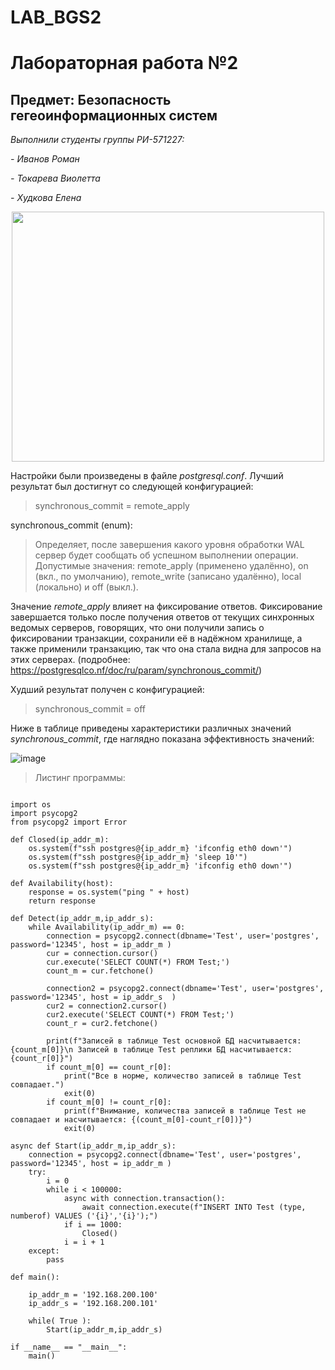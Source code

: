 # LAB_BGS2
# Лабораторная работа №2
## Предмет: Безопасность гегеоинформационных систем
 *Выполнили студенты группы РИ-571227:*
 
 *- Иванов Роман*
 
 *- Токарева Виолетта*
 
 *- Худкова Елена*
 
<div id="header" align="center">
  <img src="https://media.giphy.com/media/lQ7l3COBczbm8cC0WD/giphy.gif" width="500" height="400"/>
</div>

Настройки были произведены в файле *postgresql.conf*. Лучший результат был достигнут со следующей конфигурацией:

> synchronous_commit = remote_apply

synchronous_commit (enum):
> Определяет, после завершения какого уровня обработки WAL сервер будет сообщать об успешном выполнении операции. Допустимые значения: remote_apply (применено удалённо), on (вкл., по умолчанию), remote_write (записано удалённо), local (локально) и off (выкл.).

Значение *remote_apply* влияет на фиксирование ответов. Фиксирование завершается только после получения ответов от текущих синхронных ведомых серверов, говорящих, что они получили запись о фиксировании транзакции, сохранили её в надёжном хранилище, а также применили транзакцию, так что она стала видна для запросов на этих серверах. (подробнее: https://postgresqlco.nf/doc/ru/param/synchronous_commit/)

Худший результат получен с конфигурацией:

> synchronous_commit = off

Ниже в таблице приведены характеристики различных значений *synchronous_commit*, где наглядно показана эффективность значений:

![image](https://user-images.githubusercontent.com/87654857/172142834-603a05e8-97b4-4553-9018-7661b84f4aaa.png)


> Листинг программы:

```

import os
import psycopg2
from psycopg2 import Error

def Closed(ip_addr_m):
    os.system(f"ssh postgres@{ip_addr_m} 'ifconfig eth0 down'")
    os.system(f"ssh postgres@{ip_addr_m} 'sleep 10'")
    os.system(f"ssh postgres@{ip_addr_m} 'ifconfig eth0 down'") 

def Availability(host):
    response = os.system("ping " + host)
    return response

def Detect(ip_addr_m,ip_addr_s):
    while Availability(ip_addr_m) == 0:
        connection = psycopg2.connect(dbname='Test', user='postgres', password='12345', host = ip_addr_m )
        cur = connection.cursor()
        cur.execute('SELECT COUNT(*) FROM Test;')
        count_m = cur.fetchone()

        connection2 = psycopg2.connect(dbname='Test', user='postgres', password='12345', host = ip_addr_s  )
        cur2 = connection2.cursor()
        cur2.execute('SELECT COUNT(*) FROM Test;')
        count_r = cur2.fetchone()

        print(f"Записей в таблице Test основной БД насчитывается: {count_m[0]}\n Записей в таблице Test реплики БД насчитывается: {count_r[0]}")
        if count_m[0] == count_r[0]:
            print("Все в норме, количество записей в таблице Test совпадает.")
            exit(0)
        if count_m[0] != count_r[0]:
            print(f"Внимание, количества записей в таблице Test не совпадает и насчитывается: {(count_m[0]-count_r[0])}")
            exit(0)

async def Start(ip_addr_m,ip_addr_s):
    connection = psycopg2.connect(dbname='Test', user='postgres', password='12345', host = ip_addr_m )
    try:
        i = 0
        while i < 100000:
            async with connection.transaction():
                await connection.execute(f"INSERT INTO Test (type, numberof) VALUES ('{i}','{i}');")
            if i == 1000:
                Closed()
            i = i + 1
    except:
        pass

def main():

    ip_addr_m = '192.168.200.100'
    ip_addr_s = '192.168.200.101'
    
    while( True ):
        Start(ip_addr_m,ip_addr_s)

if __name__ == "__main__":
    main()

```

